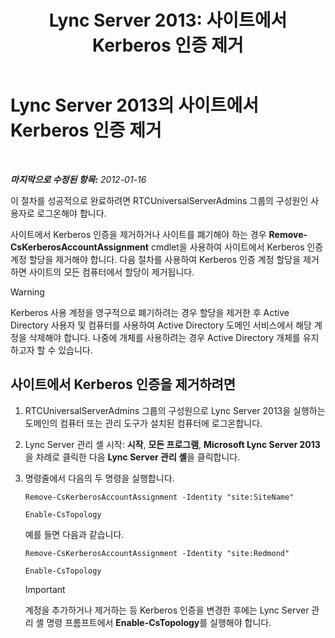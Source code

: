 ﻿---
title: 'Lync Server 2013: 사이트에서 Kerberos 인증 제거'
TOCTitle: 사이트에서 Kerberos 인증 제거
ms:assetid: 93171b02-bb36-42dc-943d-86d9dde45b59
ms:mtpsurl: https://technet.microsoft.com/ko-kr/library/Gg398749(v=OCS.15)
ms:contentKeyID: 49304406
ms.date: 08/24/2015
mtps_version: v=OCS.15
ms.translationtype: HT
---

# Lync Server 2013의 사이트에서 Kerberos 인증 제거

 

_**마지막으로 수정된 항목:** 2012-01-16_

이 절차를 성공적으로 완료하려면 RTCUniversalServerAdmins 그룹의 구성원인 사용자로 로그온해야 합니다.

사이트에서 Kerberos 인증을 제거하거나 사이트를 폐기해야 하는 경우 **Remove-CsKerberosAccountAssignment** cmdlet을 사용하여 사이트에서 Kerberos 인증 계정 할당을 제거해야 합니다. 다음 절차를 사용하여 Kerberos 인증 계정 할당을 제거하면 사이트의 모든 컴퓨터에서 할당이 제거됩니다.


> [!WARNING]
> Kerberos 사용 계정을 영구적으로 폐기하려는 경우 할당을 제거한 후 Active Directory 사용자 및 컴퓨터를 사용하여 Active Directory 도메인 서비스에서 해당 계정을 삭제해야 합니다. 나중에 개체를 사용하려는 경우 Active Directory 개체를 유지하고자 할 수 있습니다.



## 사이트에서 Kerberos 인증을 제거하려면

1.  RTCUniversalServerAdmins 그룹의 구성원으로 Lync Server 2013을 실행하는 도메인의 컴퓨터 또는 관리 도구가 설치된 컴퓨터에 로그온합니다.

2.  Lync Server 관리 셸 시작: **시작**, **모든 프로그램**, **Microsoft Lync Server 2013**을 차례로 클릭한 다음 **Lync Server 관리 셸**을 클릭합니다.

3.  명령줄에서 다음의 두 명령을 실행합니다.
    
        Remove-CsKerberosAccountAssignment -Identity "site:SiteName"
    
        Enable-CsTopology
    
    예를 들면 다음과 같습니다.
    
        Remove-CsKerberosAccountAssignment -Identity "site:Redmond"
    
        Enable-CsTopology
    

    > [!IMPORTANT]
    > 계정을 추가하거나 제거하는 등 Kerberos 인증을 변경한 후에는 Lync Server 관리 셸 명령 프롬프트에서 <STRONG>Enable-CsTopology</STRONG>를 실행해야 합니다.


